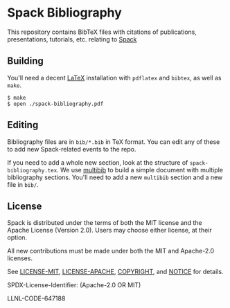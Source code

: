 # Spack Bibliography

This repository contains BibTeX files with citations of publications,
presentations, tutorials, etc. relating to
[Spack](https://github.com/spack/spack)

## Building

You'll need a decent [LaTeX](https://www.latex-project.org/) installation
with `pdflatex` and `bibtex`, as well as `make`.

```
$ make
$ open ./spack-bibliography.pdf
```

## Editing

Bibliography files are in `bib/*.bib` in TeX format.  You can edit any of
these to add new Spack-related events to the repo.

If you need to add a whole new section, look at the structure of
`spack-bibliography.tex`.  We use
[multibib](https://ctan.org/pkg/multibib?lang=en) to build a simple
document with multiple bibliography sections.  You'll need to add a new
`multibib` section and a new file in `bib/`.

## License

Spack is distributed under the terms of both the MIT license and the
Apache License (Version 2.0). Users may choose either license, at their
option.

All new contributions must be made under both the MIT and Apache-2.0
licenses.

See [LICENSE-MIT](https://github.com/spack/spack-bibliography/blob/master/LICENSE-MIT),
[LICENSE-APACHE](https://github.com/spack/spack-bibliography/blob/master/LICENSE-APACHE),
[COPYRIGHT](https://github.com/spack/spack-bibliography/blob/master/COPYRIGHT), and
[NOTICE](https://github.com/spack/spack-bibliography/blob/master/NOTICE) for details.

SPDX-License-Identifier: (Apache-2.0 OR MIT)

LLNL-CODE-647188
